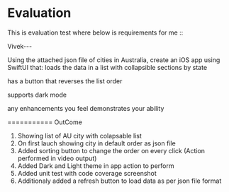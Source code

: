 # Evaluation
This is evaluation test where below is requirements for me ::

Vivek---

Using the attached json file of cities in Australia, create an iOS app using SwiftUI that:
loads the data in a list with collapsible sections by state

has a button that reverses the list order

supports dark mode

any enhancements you feel demonstrates your ability

===========
OutCome 
1. Showing list of AU city with colapsable list
2. On first lauch showing city in default order as json file
3. Added sorting button to change the order on every click (Action performed in video output)
4. Added Dark and Light theme in app action to perform
5. Added unit test with code coverage screenshot
6. Additionaly added a refresh button to load data as per json file format
  
